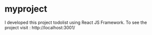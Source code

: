 # myproject
I developed this project todolist using React JS Framework. To see the project visit : http://localhost:3001/
